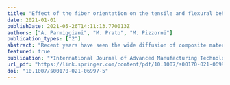```yaml
---
title: "Effect of the fiber orientation on the tensile and flexural behavior of continuous carbon fiber composites made via fused filament fabrication"
date: 2021-01-01
publishDate: 2021-05-26T14:11:13.770013Z
authors: ["A. Parmiggiani", "M. Prato", "M. Pizzorni"]
publication_types: ["2"]
abstract: "Recent years have seen the wide diffusion of composite materials in many manufacturing fields and the rapid evolution of additive manufacturing. Lately, these technologies have been combined practically allowing the fabrication of continuous-fiber reinforced polymer parts via 3D-printing. This topic is gaining attention both in the research community and among industrial users. Because of their novelty, such manufacturing methods are, however, still not thoroughly understood, and their performance limits have not yet been fully characterized. This study aims at analyzing the mechanical resistance of components made with continuous carbon fiber (CCF) thermoplastic materials by means of fused filament fabrication (FFF), focusing on the influence of the fiber orientation on such properties. In particular, both the tensile and the bending characteristics are evaluated according to the relative test standards, in specimens with both unidirectional and mixed-isotropic configurations. The experimental findings are compared with a set of reference specimens made with a base polymer filled with chopped \"short\" carbon fibers, allowing one to appreciate the advantages or limitations of the different fiber arrangements."
featured: true
publication: "*International Journal of Advanced Manufacturing Technology*"
url_pdf: "https://link.springer.com/content/pdf/10.1007/s00170-021-06997-5.pdf"
doi: "10.1007/s00170-021-06997-5"
---
```


